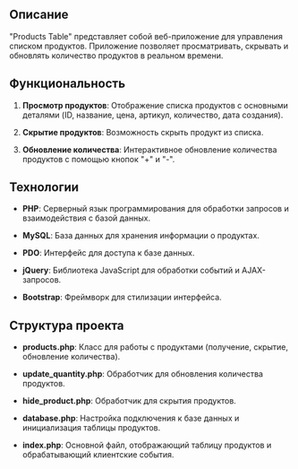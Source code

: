 ## Описание

"Products Table" представляет собой веб-приложение для управления списком продуктов. Приложение позволяет просматривать, скрывать и обновлять количество продуктов в реальном времени.

## Функциональность

1. **Просмотр продуктов**: Отображение списка продуктов с основными деталями (ID, название, цена, артикул, количество, дата создания).
    
2. **Скрытие продуктов**: Возможность скрыть продукт из списка.
    
3. **Обновление количества**: Интерактивное обновление количества продуктов с помощью кнопок "+" и "-".
    

## Технологии

- **PHP**: Серверный язык программирования для обработки запросов и взаимодействия с базой данных.
    
- **MySQL**: База данных для хранения информации о продуктах.
    
- **PDO**: Интерфейс для доступа к базе данных.
    
- **jQuery**: Библиотека JavaScript для обработки событий и AJAX-запросов.
    
- **Bootstrap**: Фреймворк для стилизации интерфейса.
    

## Структура проекта

- **products.php**: Класс для работы с продуктами (получение, скрытие, обновление количества).
    
- **update_quantity.php**: Обработчик для обновления количества продуктов.
    
- **hide_product.php**: Обработчик для скрытия продуктов.
    
- **database.php**: Настройка подключения к базе данных и инициализация таблицы продуктов.
    
- **index.php**: Основной файл, отображающий таблицу продуктов и обрабатывающий клиентские события.
